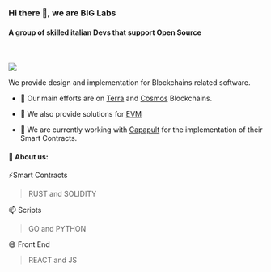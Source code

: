 ### Hi there 👋, we are BIG Labs
#### A group of skilled italian Devs that support Open Source
<br/><br/>
![](https://github.com/saadeghi/saadeghi/blob/master/dino.gif)



We provide design and implementation for Blockchains related software.
- 🔭 Our main efforts are on [Terra](https://www.terra.money/) and [Cosmos](https://v1.cosmos.network/sdk) Blockchains.

- 🌱 We also provide solutions for [EVM](https://ethereum.org/it/developers/docs/evm/)

- 👯 We are currently working with [Capapult](https://capapult.finance/) for the implementation of their Smart Contracts.

#### 💬 About us:



⚡Smart Contracts
> RUST and SOLIDITY

📫 Scripts
> GO and PYTHON

😄 Front End
> REACT and JS





